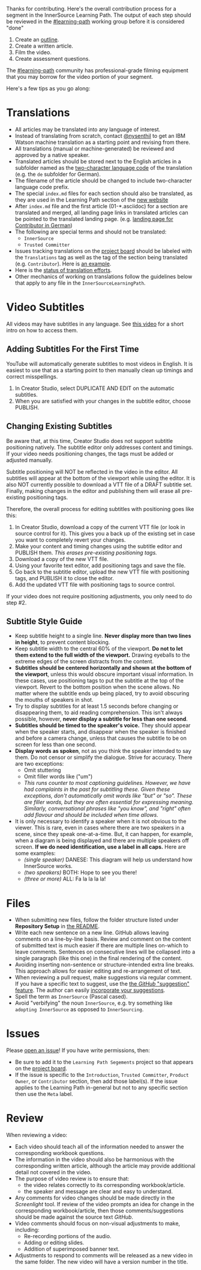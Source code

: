 Thanks for contributing.
Here's the overall contribution process for a segment in the InnerSource Learning Path.
The output of each step should be reviewed in the [#learning-path] working group before it is considered "done"

1. Create an [outline](./outline-template.md).
1. Create a written article.
1. Film the video.
1. Create assessment questions.

The [#learning-path] community has professional-grade filming equipment that you may borrow for the video portion of your segment.

Here's a few tips as you go along:

# Translations

* All articles may be translated into any language of interest.
* Instead of translating from scratch, contact [@nysenthil] to get an IBM Watson machine translation as a starting point and revising from there.
* All translations (manual or machine-generated) be reviewed and approved by a native speaker.
* Translated articles should be stored next to the English articles in a subfolder named as the [two-character language code](https://www.loc.gov/standards/iso639-2/php/code_list.php) of the translation (e.g. the `de` subfolder for German).
* The filename of the article should be changed to include two-character language code prefix.
* The special `index.md` files for each section should also be translated, as they are used in the Learning Path section of the [new website](https://innersourcecommons.net/learn/learning-path/)
* After `index.md` file and the first article (01-*.asciidoc) for a section are translated and merged, all landing page links in translated articles can be pointed to the translated landing page. (e.g. [landing page for Contributor in German](https://innersourcecommons.org/de/learn/learning-path/contributor))
* The following are special terms and should not be translated:
  * `InnerSource`
  * `Trusted Committer`
* Issues tracking translations on the [project board](https://github.com/InnerSourceCommons/InnerSourceLearningPath/projects/1) should be labeled with the `Translations` tag as well as the tag of the section being translated (e.g. `Contributor`).
Here is [an example](https://github.com/InnerSourceCommons/InnerSourceLearningPath/issues/255).
* Here is the [status of translation efforts](https://github.com/InnerSourceCommons/InnerSourceLearningPath/wiki/Translations).
* Other mechanics of working on translations follow the guidelines below that apply to any file in the `InnerSourceLearningPath`.

# Video Subtitles

All videos may have subtitles in any language. See [this video](https://drive.google.com/file/d/1IaAH8Zmp2ggBtelexhaZUqia5yS8mUjE/view?usp=sharing) for a short intro on how to access them.

## Adding Subtitles For the First Time

YouTube will automatically generate subtitles to most videos in English.
It is easiest to use that as a starting point to then manually clean up timings and correct misspellings.
  1. In Creator Studio, select DUPLICATE AND EDIT on the automatic subtitles.
  2. When you are satisfied with your changes in the subtitle editor, choose PUBLISH.

## Changing Existing Subtitles

Be aware that, at this time, Creator Studio does not support subtitle positioning natively.
The subtitle editor only addresses content and timings.
If your video needs positioning changes, the tags must be added or adjusted manually.

Subtitle positioning will NOT be reflected in the video in the editor.
All subtitles will appear at the bottom of the viewport while using the editor.
It is also NOT currently possible to download a VTT file of a DRAFT subtitle set.
Finally, making changes in the editor and publishing them will erase all pre-existing positioning tags.

Therefore, the overall process for editing subtitles with positioning goes like this:
  1. In Creator Studio, download a copy of the current VTT file (or look in source control for it).
  This gives you a back up of the existing set in case you want to completely revert your changes.
  2. Make your content and timing changes using the subtitle editor and PUBLISH them.
    _This erases pre-existing positioning tags._
  3. Download a copy of the new VTT file.
  4. Using your favorite text editor, add positioning tags and save the file.
  5. Go back to the subtitle editor, upload the new VTT file with positioning tags, and PUBLISH it to close the editor.
  6. Add the updated VTT file with positioning tags to source control.

If your video does not require positioning adjustments, you only need to do step #2.

## Subtitle Style Guide

  * Keep subtitle height to a single line. **Never display more than two lines in height**, to prevent content blocking.
  * Keep subtitle width to the central 60% of the viewport. **Do not to let them extend to the full width of the viewport.**
    Drawing eyeballs to the extreme edges of the screen distracts from the content.
  * **Subtitles should be centered horizontally and shown at the bottom of the viewport**, unless this would obscure important visual information.
    In these cases, use positioning tags to put the subtitle at the top of the viewport.
    Revert to the bottom position when the scene allows.
    No matter where the subtitle ends up being placed, try to avoid obscuring the mouths of speakers in shot.
  * Try to display subtitles for at least 1.5 seconds before changing or disappearing them, to aid reading comprehension.
    This isn't always possible, however,
    **never display a subtitle for less than one second**.
  * **Subtitles should be timed to the speaker's voice.**
    They should appear when the speaker starts, and disappear when the speaker is finished and before a camera change, unless that causes the subtitle to be on screen for less than one second.
  * **Display words as spoken**, not as you think the speaker intended to say them.
    Do not censor or simplify the dialogue.
    Strive for accuracy.
    There are two exceptions:
    - Omit stuttering
    - Omit filler words like ("um")
    - _This runs counter to most captioning guidelines.
      However, we have had complaints in the past for subtitling these.
      Given these exceptions, don't automatically omit words like "but" or "so".
      These are filler words, but they are often essential for expressing meaning.
      Similarly, conversational phrases like "you know", and "right" often add flavour and should be included when time allows._
  * It is only necessary to identify a speaker when it is not obvious to the viewer.
    This is rare, even in cases where there are two speakers in a scene, since they speak one-at-a-time.
    But, it can happen, for example, when a diagram is being displayed and there are multiple speakers off screen.
    **If we do need identification, use a label in all caps.**
    Here are some examples:
    - _(single speaker)_ DANESE: This diagram will help us understand how InnerSource works.
    - _(two speakers)_ BOTH: Hope to see you there!
    - _(three or more)_ ALL: Fa la la la la!





# Files

* When submitting new files, follow the folder structure listed under **Repository Setup** in [the README](./README.md).
* Write each new sentence on a new line.
GitHub allows leaving comments on a line-by-line basis.
Review and comment on the content of submitted text is much easier if there are multiple lines on-which to leave comments.
Sentences on consecutive lines will be collapsed into a single paragraph (like this one) in the final rendering of the content.
* Avoiding inserting non-sentence or structure-intended extra line breaks.
This approach allows for easier editing and re-arrangement of text.
* When reviewing a pull request, make suggestions via regular comment.
If you have a specific text to suggest, use the [the _GitHub_ "suggestion" feature][suggestion feature].
The author can easily [incorporate your suggestions][incorporate suggestions].
* Spell the term as `InnerSource` (Pascal cased).
* Avoid "verbifying" the noun `InnerSource`, e.g. try something like `adopting InnerSource` as opposed to `InnerSourcing`.

# Issues

Please [open an issue](https://github.com/InnerSourceCommons/InnerSourceLearningPath/issues/new)!
If you have write permissions, then:
* Be sure to add it to the `Learning Path Segements` project so that appears on the [project board].
* If the issue is specific to the `Introduction`, `Trusted Committer`, `Product Owner`, or `Contributor` section, then add those label(s).
If the issue applies to the Learning Path in-general but not to any specific section then use the `Meta` label.

[suggestion feature]: https://help.github.com/articles/commenting-on-a-pull-request/#adding-line-comments-to-a-pull-request
[incorporate suggestions]: https://help.github.com/articles/incorporating-feedback-in-your-pull-request/
[project board]: https://github.com/InnerSourceCommons/InnerSourceLearningPath/projects/1

# Review

When reviewing a video:

* Each video should teach all of the information needed to answer the corresponding workbook questions.
* The information in the video should also be harmonious with the corresponding written article,
although the article may provide additional detail not covered in the video.
* The purpose of video review is to ensure that:
  * the video relates correctly to its corresponding workbook/article.
  * the speaker and message are clear and easy to understand.
* Any comments for video changes should be made directly in the _Screenlight_ tool.
If review of the video prompts an idea for change in the corresponding workbook/article,
then those comments/suggestions should be made against the source text _GitHub_.
* Video comments should focus on non-visual adjustments to make, including:
  * Re-recording portions of the audio.
  * Adding or editing slides.
  * Addition of superimposed banner text.
* Adjustments to respond to comments will be released as a new video in the same folder.
The new video will have a version number in the title.

[#learning-path]: https://app.slack.com/client/T04PXKRM0/CARTU4XV2
[@nysenthil]: https://github.com/nysenthil
